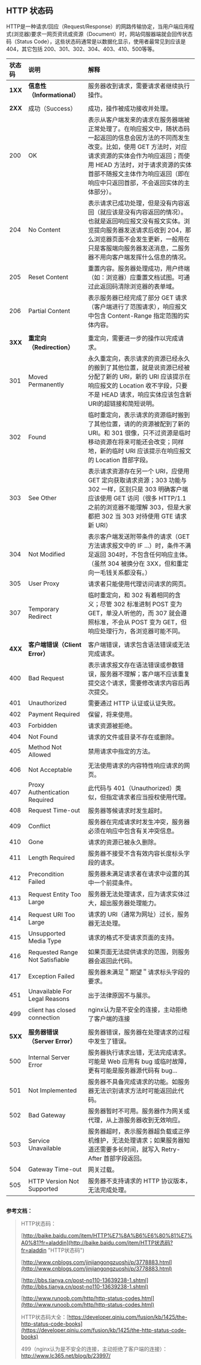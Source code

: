 ## HTTP 状态码

HTTP是一种请求/回应（Request/Response）的网路传输协定，当用户端应用程式\(浏览器\)要求一网页资讯或资源（Document）时，网站伺服器端就会回传状态码（Status Code），这些状态码通常是以数据化显示，使用者最常见到应该是 404，其它包括 200、301、302、304、403、410、500等等。

| 状态码 | 说明 | 解释 |
| :--- | :--- | :--- |
| **1XX** | **信息性（Informational）** | 服务器收到请求，需要请求者继续执行操作。 |
|  |  |  |
| **2XX** | 成功（Success） | 成功，操作被成功接收并处理。 |
| 200 | OK | 表示从客户端发来的请求在服务器端被正常处理了。在响应报文中，随状态码一起返回的信息会因方法的不同而发生改变。比如，使用 GET 方法时，对应请求资源的实体会作为响应返回；而使用 HEAD 方法时，对于请求资源的实体首部不随报文主体作为响应返回（即在响应中只返回首部，不会返回实体的主体部分）。 |
| 204 | No Content | 表示请求已成功处理，但是没有内容返回（就应该是没有内容返回的情况）。也就是返回响应报文没有报文实体。浏览提向服务器发送请求后收到 204，那么浏览器页面不会发生更新，一般用在只是客服端向服务器发送消息，二服务器不用向客户端发挥什么信息的情况。 |
| 205 | Reset Content | 重置内容。服务器处理成功，用户终端（如：浏览器）应重置文档试图。可通过此返回码清除浏览器的表单域。 |
| 206 | Partial Content | 表示服务器已经完成了部分 GET 请求（客户端进行了范围请求），响应报文中包含 Content-Range 指定范围的实体内容。 |
|  |  |  |
| **3XX** | **重定向（Redirection）** | 重定向，需要进一步的操作以完成请求。 |
| 301 | Moved Permanently | 永久重定向，表示请求的资源已经永久的搬到了其他位置，就是说资源已经被分配了新的 URI，新的 URI 应该提示在响应报文的 Location 收不字段，只要不是 HEAD 请求，响应实体应该包含新URI的超链接和简短说明。 |
| 302 | Found | 临时重定向，表示请求的资源临时搬到了其他位置，请的的资源被配到了新的 URI。和 301 很像，只不过资源是临时移动资源在将来可能还会改变；同样地，新的临时 URI 应该提示在响应报文的 Location 首部字段。 |
| 303 | See Other | 表示请求资源存在另一个 URI，应使用 GET 定向获取请求资源；303 功能与 302 一样，区别只是 303 明确客户端应该使用 GET 访问（很多 HTTP/1.1 之前的浏览器不能理解 303，但是大家都把 302 当 303 对待使用 GTE 请求新 URI） |
| 304 | Not Modified | 表示客户端发送附带条件的请求（GET 方法请求报文中的 IF ...）时，条件不满足返回 304时，不包含任何响应主体。（虽然 304 被换分在 3XX，但和重定向一毛钱关系都没有。） |
| 305 | User Proxy | 请求者只能使用代理访问请求的网页。 |
| 307 | Temporary Redirect | 临时重定向，和 302 有着相同的含义；尽管 302 标准进制 POST 变为 GET，单没人听他的，而 307 就会遵照标准，不会从 POST 变为 GET，但响应处理行为，各浏览器可能不同。 |
|  |  |  |
| **4XX** | **客户端错误（Client Error）** | 客户端错误，请求包含语法错误或无法完成请求。 |
| 400 | Bad Request | 表示请求报文存在语法错误或参数错误，服务器不理解；客户端不应该重复提交这个请求，需要修改请求内容后再次提交。 |
| 401 | Unauthorized | 需要通过 HTTP 认证或认证失败。 |
| 402 | Payment Required | 保留，将来使用。 |
| 403 | Forbidden | 请求资源被拒绝。 |
| 404 | Not Found | 请求的文件或目录不存在或删除。 |
| 405 | Method Not Allowed | 禁用请求中指定的方法。 |
| 406 | Not Acceptable | 无法使用请求的内容特性响应请求的网页。 |
| 407 | Proxy Authentication Required | 此代码与 401（Unauthorized）类似，但指定请求者应当授权使用代理。 |
| 408 | Request Time-out | 服务器等候请求时发生超时。 |
| 409 | Conflict | 服务器在完成请求时发生冲突，服务器必须在响应中包含有关冲突信息。 |
| 410 | Gone | 请求的资源已被永久删除。 |
| 411 | Length Required | 服务器不接受不含有效内容长度标头字段的请求。 |
| 412 | Precondition Failed | 服务器未满足请求者在请求中设置的其中一个前提条件。 |
| 413 | Request Entity Too Large | 服务器无法处理请求，应为请求实体过大，超出服务器处理能力。 |
| 414 | Request URI Too Large | 请求的 URI（通常为网址）过长，服务器无法处理。 |
| 415 | Unsupported Media Type | 请求的格式不受请求页面的支持。 |
| 416 | Requested Range Not Satisfiable | 如果页面无法提供请求的范围，则服务器会返回此代码。 |
| 417 | Exception Failed | 服务器未满足＂期望＂请求标头字段的要求。 |
| 451 | Unavailable For Legal Reasons | 出于法律原因不与展示。 |
| 499 | client has closed connection | nginx认为是不安全的连接，主动拒绝了客户端的连接 |
|  |  |  |
| **5XX** | **服务器错误（Server Error）** | 服务器错误，服务器在处理请求的过程中发生了错误。 |
| 500 | Internal Server Error | 服务器执行请求出错，无法完成请求。可能是 Web 应用有 bug 或临时故障，更有可能是服务器源代码有 bug... |
| 501 | Not Implemented | 服务器不具备完成请求的功能。如服务器无法识别请求方法时可能返回此代码。 |
| 502 | Bad Gateway | 服务器暂时不可用。服务器作为网关或代理，从上游服务器收到无效响应。 |
| 503 | Service Unavailable | 服务器超时，表示服务器超负载或正停机维护，无法处理请求；如果服务器知道还需要多长时间，就写入 Retry-After 首部字段返回。 |
| 504 | Gateway Time-out | 网关过载。 |
| 505 | HTTP Version Not Supported | 服务器不支持请求的 HTTP 协议版本，无法完成处理。 |

## 

**参考文档：**

> HTTP状态码：
>
> [http://baike.baidu.com/item/HTTP%E7%8A%B6%E6%80%81%E7%A0%81?fr=aladdin](http://baike.baidu.com/item/HTTP状态码?fr=aladdin "HTTP状态码")
>
> [http://www.cnblogs.com/jinjiangongzuoshi/p/3778883.html](http://www.cnblogs.com/jinjiangongzuoshi/p/3778883.html)
>
> [http://bbs.tianya.cn/post-no110-13639238-1.shtml](http://bbs.tianya.cn/post-no110-13639238-1.shtml)
>
> [http://www.runoob.com/http/http-status-codes.html](http://www.runoob.com/http/http-status-codes.html)
>
> HTTP状态码大全：[https://developer.qiniu.com/fusion/kb/1425/the-http-status-code-books](https://developer.qiniu.com/fusion/kb/1425/the-http-status-code-books)
>
> 499（nginx认为是不安全的连接，主动拒绝了客户端的连接）：http://www.lc365.net/blog/b/23997/



